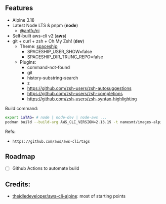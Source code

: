 ## Features
- Alpine 3.18
- Latest Node LTS & pnpm (**node**)
  - [@antfu/ni](https://github.com/antfu/ni)
- Self-built aws-cli v2 (**aws**)
- git + curl + zsh + Oh My Zsh! (**dev**)
  - Theme: [spaceship](https://spaceship-prompt.sh/)
    - SPACESHIP_USER_SHOW=false
    - SPACESHIP_DIR_TRUNC_REPO=false
  - Plugins:
    - command-not-found
    - git
    - history-substring-search
    - z
    - https://github.com/zsh-users/zsh-autosuggestions
    - https://github.com/zsh-users/zsh-completions
    - https://github.com/zsh-users/zsh-syntax-highlighting

Build command:
```sh
export iaTAG= # node | node-dev | node-aws ...
podman build --build-arg AWS_CLI_VERSION=2.13.19 -t namesmt/images-alpine:${iaTAG} -f Dockerfile.${iaTAG}
```

Refs:
- `https://github.com/aws/aws-cli/tags`

## Roadmap
- [ ] Github Actions to automate build

## Credits:
- [theidledeveloper/aws-cli-alpine](https://github.com/theidledeveloper/aws-cli-alpine): most of starting points
